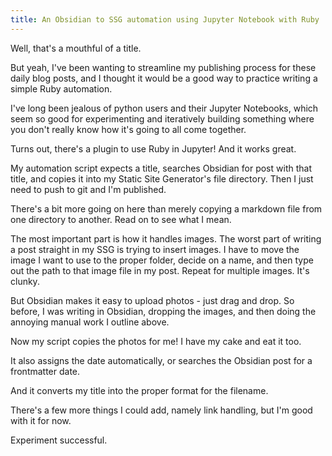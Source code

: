 ```yaml
---
title: An Obsidian to SSG automation using Jupyter Notebook with Ruby
---
```

Well, that's a mouthful of a title.

But yeah, I've been wanting to streamline my publishing process for these daily blog posts, and  I thought it would be a good way to practice writing a simple Ruby automation.

I've long been jealous of python users and their Jupyter Notebooks, which seem so good for experimenting and iteratively building something where you don't really know how it's going to all come together.

Turns out, there's a plugin to use Ruby in Jupyter! And it works great.

My automation script expects a title, searches Obsidian for post with that title, and copies it into my Static Site Generator's file directory. Then I just need to push to git and I'm published.

There's a bit more going on here than merely copying a markdown file from one directory to another. Read on to see what I mean.

The most important part is how it handles images. The worst part of writing a post straight in my SSG is trying to insert images. I have to move the image I want to use to the proper folder, decide on a name, and then type out the path to that image file in my post. Repeat for multiple images. It's clunky.

But Obsidian makes it easy to upload photos - just drag and drop. So before, I was writing in Obsidian, dropping the images, and then doing the annoying manual work I outline above.

Now my script copies the photos for me! I have my cake and eat it too.

It also assigns the date automatically, or searches the Obsidian post for a frontmatter date.

And it converts my title into the proper format for the filename.

There's a few more things I could add, namely link handling, but I'm good with it for now.

Experiment successful.